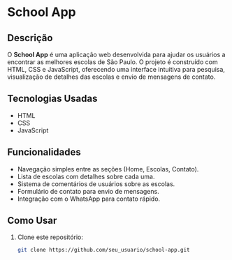 # School App

## Descrição

O **School App** é uma aplicação web desenvolvida para ajudar os usuários a encontrar as melhores escolas de São Paulo. O projeto é construído com HTML, CSS e JavaScript, oferecendo uma interface intuitiva para pesquisa, visualização de detalhes das escolas e envio de mensagens de contato. 

## Tecnologias Usadas

- HTML
- CSS
- JavaScript

## Funcionalidades

- Navegação simples entre as seções (Home, Escolas, Contato).
- Lista de escolas com detalhes sobre cada uma.
- Sistema de comentários de usuários sobre as escolas.
- Formulário de contato para envio de mensagens.
- Integração com o WhatsApp para contato rápido.

## Como Usar

1. Clone este repositório:
   ```bash
   git clone https://github.com/seu_usuario/school-app.git
